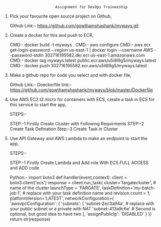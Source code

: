                             Assignment for DevOps Traineeship

1) Pick your favourite open source project on Github,

   Github Link:-  https://github.com/gowthamshashank/myways.git

2) Create a docker for this and push to ECR,

   CMD:-  docker build -t myways .
   CMD:-  aws configure
   CMD:-  aws ecr get-login-password --region us-east-1 | docker login --username AWS --password-stdin 302716195582.dkr.ecr.us-east-1.amazonaws.com
   CMD:-  docker tag myways:latest public.ecr.aws/u5i8l9g5/myways:latest
   CMD:-  docker push 302716195582.ecr.aws/u5i8l9g5/myways:latest

3) Make a github repo for code you select and with docker file,

   Github Link:- Doeckerfile
   link:- https://github.com/gowthamshashank/myways/blob/master/Dockerfile

4) Use AWS EC2 t2.micro for containers with ECS, create a task in ECS for this service to start the app,   

   STEPS:-

   STEP:-1 Firstly Create Cluster with Following Requirments
   STEP:-2 Create Task Defination
   Step:-3 Create Task in Cluster

5) Use API Gateway and AWS Lambda to make an endpoint to start the app,

   STEPS:-

   STEP:-1 Firstly Create Lambda and Add role With ECS FULL ACCESS and ADD code

   Python:-
           import boto3
           def handler(event,context):
             client = boto3.client('ecs')
             response = client.run_task(
             cluster='fargatecluster', # name of the cluster
             launchType = 'FARGATE',
             taskDefinition='my-batch-job:1', # replace with your task definition name and revision
             count = 1,
             platformVersion='LATEST',
             networkConfiguration={
                   'awsvpcConfiguration': {
                   'subnets': [
                       'subnet-2ec3a94a', # replace with your public subnet or a private with NAT
                       'subnet-413a9c6e' # Second is optional, but good idea to have two
                  ],
                   'assignPublicIp': 'DISABLED'
                 }
                 })
                 return str(response)
